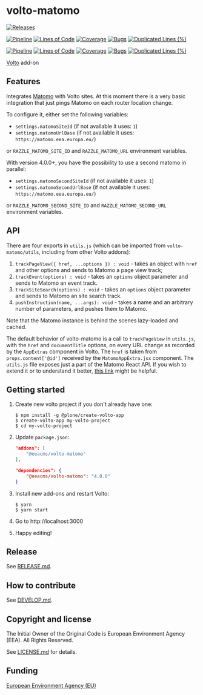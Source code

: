 # volto-matomo

[![Releases](https://img.shields.io/github/v/release/eea/volto-matomo)](https://github.com/eea/volto-matomo/releases)

[![Pipeline](https://ci.eionet.europa.eu/buildStatus/icon?job=volto-addons%2Fvolto-matomo%2Fmaster&subject=master)](https://ci.eionet.europa.eu/view/Github/job/volto-addons/job/volto-matomo/job/master/display/redirect)
[![Lines of Code](https://sonarqube.eea.europa.eu/api/project_badges/measure?project=volto-matomo-master&metric=ncloc)](https://sonarqube.eea.europa.eu/dashboard?id=volto-matomo-master)
[![Coverage](https://sonarqube.eea.europa.eu/api/project_badges/measure?project=volto-matomo-master&metric=coverage)](https://sonarqube.eea.europa.eu/dashboard?id=volto-matomo-master)
[![Bugs](https://sonarqube.eea.europa.eu/api/project_badges/measure?project=volto-matomo-master&metric=bugs)](https://sonarqube.eea.europa.eu/dashboard?id=volto-matomo-master)
[![Duplicated Lines (%)](https://sonarqube.eea.europa.eu/api/project_badges/measure?project=volto-matomo-master&metric=duplicated_lines_density)](https://sonarqube.eea.europa.eu/dashboard?id=volto-matomo-master)

[![Pipeline](https://ci.eionet.europa.eu/buildStatus/icon?job=volto-addons%2Fvolto-matomo%2Fdevelop&subject=develop)](https://ci.eionet.europa.eu/view/Github/job/volto-addons/job/volto-matomo/job/develop/display/redirect)
[![Lines of Code](https://sonarqube.eea.europa.eu/api/project_badges/measure?project=volto-matomo-develop&metric=ncloc)](https://sonarqube.eea.europa.eu/dashboard?id=volto-matomo-develop)
[![Coverage](https://sonarqube.eea.europa.eu/api/project_badges/measure?project=volto-matomo-develop&metric=coverage)](https://sonarqube.eea.europa.eu/dashboard?id=volto-matomo-develop)
[![Bugs](https://sonarqube.eea.europa.eu/api/project_badges/measure?project=volto-matomo-develop&metric=bugs)](https://sonarqube.eea.europa.eu/dashboard?id=volto-matomo-develop)
[![Duplicated Lines (%)](https://sonarqube.eea.europa.eu/api/project_badges/measure?project=volto-matomo-develop&metric=duplicated_lines_density)](https://sonarqube.eea.europa.eu/dashboard?id=volto-matomo-develop)

[Volto](https://github.com/plone/volto) add-on

## Features

Integrates [Matomo](https://matomo.org/) with Volto sites. At this moment there is a very basic integration that just pings Matomo on each router location change.

To configure it, either set the following variables:

- `settings.matomoSiteId` (if not available it uses: `1`)
- `settings.matomoUrlBase` (if not available it uses: `https://matomo.eea.europa.eu/`)

or `RAZZLE_MATOMO_SITE_ID` and `RAZZLE_MATOMO_URL` environment variables.

With version 4.0.0+, you have the possibility to use a second matomo in parallel:

- `settings.matomoSecondSiteId` (if not available it uses: `1`)
- `settings.matomoSecondUrlBase` (if not available it uses: `https://matomo.eea.europa.eu/`)

or `RAZZLE_MATOMO_SECOND_SITE_ID` and `RAZZLE_MATOMO_SECOND_URL` environment variables.

## API

There are four exports in `utils.js` (which can be imported from `volto-matomo/utils`, including from other Volto addons):

1. `trackPageView({ href, ...options }) : void` - takes an object with `href` and other options and sends to Matomo a page view track;
2. `trackEvent(options) : void` - takes an `options` object parameter and sends to Matomo an event track.
3. `trackSiteSearch(options) : void` - takes an `options` object parameter and sends to Matomo an site search track.
4. `pushInstruction(name, ...args): void` - takes a name and an arbitrary number of parameters, and pushes them to Matomo.

Note that the Matomo instance is behind the scenes lazy-loaded and cached.

The default behavior of volto-matomo is a call to `trackPageView` in `utils.js`, with the `href` and `documentTitle` options, on every URL change as recorded by the `AppExtras` component in Volto. The `href` is taken from `props.content['@id']` received by the `MatomoAppExtra.jsx` component. The `utils.js` file exposes just a part of the Matomo React API. If you wish to extend it or to understand it better, [this link](https://github.com/Amsterdam/matomo-tracker/tree/master/packages/react) might be helpful.

## Getting started

1. Create new volto project if you don't already have one:

   ```
   $ npm install -g @plone/create-volto-app
   $ create-volto-app my-volto-project
   $ cd my-volto-project
   ```

1. Update `package.json`:

   ```json
   "addons": [
       "@eeacms/volto-matomo"
   ],

   "dependencies": {
       "@eeacms/volto-matomo": "4.0.0"
   }
   ```

1. Install new add-ons and restart Volto:

   ```
   $ yarn
   $ yarn start
   ```

1. Go to http://localhost:3000

1. Happy editing!

## Release

See [RELEASE.md](https://github.com/eea/volto-matomo/blob/master/RELEASE.md).

## How to contribute

See [DEVELOP.md](https://github.com/eea/volto-matomo/blob/master/DEVELOP.md).

## Copyright and license

The Initial Owner of the Original Code is European Environment Agency (EEA).
All Rights Reserved.

See [LICENSE.md](https://github.com/eea/volto-matomo/blob/master/LICENSE.md) for details.

## Funding

[European Environment Agency (EU)](http://eea.europa.eu)
